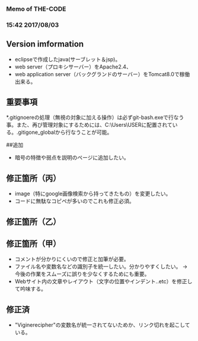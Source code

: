 ﻿### Memo of THE-CODE
### 15:42 2017/08/03

## Version imformation
* eclipseで作成したjava(サーブレット＆jsp)。
* web server（プロキシサーバー）をApache2.4、
* web application server（バックグランドのサーバー）をTomcat8.0で稼働出来る。


## 重要事項
*.gitignoereの処理（無視の対象に加える操作）は必ずgit-bash.exeで行なう事。また、再び管理対象にするためには、C:\Users\USERに配置されている。.gitigone_globalから行なうことが可能。


##追加
* 暗号の特徴や弱点を説明のページに追加したい。


## 修正箇所（丙）
* image（特にgoogle画像検索から持ってきたもの）を変更したい。
* コードに無駄なコピペが多いのでこれも修正必須。


## 修正箇所（乙）


## 修正箇所（甲）
* コメントが分かりにくいので修正と加筆が必要。
* ファイル名や変数名などの識別子を統一したい。分かりやすくしたい。 -> 今後の作業をスムーズに誤りを少なくするためにも重要。
* Webサイト内の文章やレイアウト（文字の位置やインデント..etc）を修正して吟味する。


## 修正済
* "Viginerecipher"の変数名が統一されてないためか、リンク切れを起こしている。


